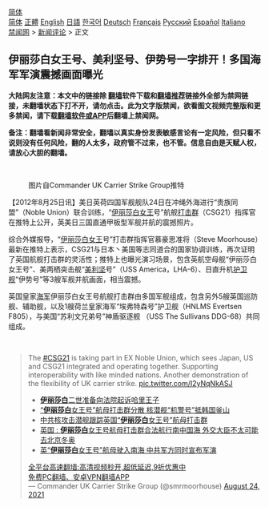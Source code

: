  <!-- 面包屑导航 --> <div class="breadcrumb"><!-- GTranslate: https://gtranslate.io/ -->  <div class="switcher notranslate">  <div class="selected">  <a href="#" onclick="return false;"> 简体</a>  </div>  <div class="option">  <a href="https://www.bannedbook.org" onclick="doGTranslate('zh-CN|zh-CN');jQuery('div.switcher div.selected a').html(jQuery(this).html());return false;" title="简体中文" class="nturl selected"> 简体</a>  <a href="https://www.bannedbook.org/zh-tw/" onclick="doGTranslate('zh-CN|zh-TW');jQuery('div.switcher div.selected a').html(jQuery(this).html());return false;" title="繁體中文" class="nturl"> 正體</a>  <a href="https://www.bannedbook.org/en/" onclick="doGTranslate('zh-CN|en');jQuery('div.switcher div.selected a').html(jQuery(this).html());return false;" title="English" class="nturl"> English</a>  <a href="https://www.bannedbook.org/ja/" onclick="doGTranslate('zh-CN|ja');jQuery('div.switcher div.selected a').html(jQuery(this).html());return false;" title="日本語" class="nturl"> 日語</a>  <a href="https://www.bannedbook.org/ko/" onclick="doGTranslate('zh-CN|ko');jQuery('div.switcher div.selected a').html(jQuery(this).html());return false;" title="한국어" class="nturl"> 한국어</a>  <a href="https://www.bannedbook.org/de/" onclick="doGTranslate('zh-CN|de');jQuery('div.switcher div.selected a').html(jQuery(this).html());return false;" title="Deutsch" class="nturl"> Deutsch</a>  <a href="https://www.bannedbook.org/fr/" onclick="doGTranslate('zh-CN|fr');jQuery('div.switcher div.selected a').html(jQuery(this).html());return false;" title="Français" class="nturl"> Français</a>  <a href="https://www.bannedbook.org/ru/" onclick="doGTranslate('zh-CN|ru');jQuery('div.switcher div.selected a').html(jQuery(this).html());return false;" title="Русский" class="nturl"> Русский</a>  <a href="https://www.bannedbook.org/es/" onclick="doGTranslate('zh-CN|es');jQuery('div.switcher div.selected a').html(jQuery(this).html());return false;" title="Español" class="nturl"> Español</a>  <a href="https://www.bannedbook.org/it/" onclick="doGTranslate('zh-CN|it');jQuery('div.switcher div.selected a').html(jQuery(this).html());return false;" title="Italiano" class="nturl"> Italiano</a>  </div>  </div>      <div class='breadcrumb-sub'><!-- Breadcrumb NavXT 6.3.0 --> <a href="https://www.bannedbook.org/" class="home">禁闻网</a> &gt; <a href="https://www.bannedbook.org/bnews/comments/" class="category">新闻评论</a> &gt; 正文</div></div><h2>伊丽莎白女王号、美利坚号、伊势号一字排开！多国海军军演震撼画面曝光</h2> <p class="notice"><b>大陆网友注意：本文中的链接除 <a href="https://github.com/bannedbook/fanqiang" >翻墙</a>软件下载和<a href="https://github.com/killgcd/justmysocks/blob/master/README.md">翻墙推荐</a>链接外全部为禁网链接，未翻墙状态下打不开，请勿点击。此为文字版禁闻，欲看图文视频完整版和更多禁闻，请下载<a href="https://github.com/bannedbook/fanqiang">翻墙软件或APP</a>后翻墙上禁闻网。</p><p>备注：翻墙看新闻非常安全，翻墙以真实身份发表敏感言论有一定风险，但只看不说则没有任何风险，翻的人太多，政府管不过来，也不管。信息自由是天赋人权，请放心大胆的翻墙。</b></p>  <div class="entry"> <br /> <figure><a href="https://i1.wp.com/upload-images-bucket-v64rleca837do.s3.eu-west-1.amazonaws.com/wp-content/uploads/2021/08/25110113/Screen-Shot-2021-08-25-at-9.06.34-pm.png?fit=775%2C459&#038;ssl=1" data-caption="图片自Commander UK Carrier Strike Group推特"></a><figcaption class="wp-caption-text">图片自Commander UK Carrier Strike Group推特</figcaption></figure> <p>【2012年8月25日讯】美日英荷四国军舰舰队24日在冲绳外海进行“贵族同盟”（Noble Union）联合训练，“<a href="https://www.bannedbook.org/bnews/tag/%E4%BC%8A%E4%B8%BD%E8%8E%8E%E7%99%BD/" class="st_tag internal_tag" rel="tag" title="标签 伊丽莎白 下的日志">伊丽莎白</a><a href="https://www.bannedbook.org/bnews/tag/%e5%a5%b3%e7%8e%8b/" class="st_tag internal_tag" rel="tag" title="标签 女王 下的日志">女王</a>号”航舰<a href="https://www.bannedbook.org/bnews/tag/%E6%89%93%E5%87%BB%E7%BE%A4/" class="st_tag internal_tag" rel="tag" title="标签 打击群 下的日志">打击群</a>（CSG21）指挥官在推特上公开，英美日三国直通甲板型军舰并航的震撼照片。</p> <p>综合外媒报导，“<a href="https://www.bannedbook.org/bnews/tag/%e4%bc%8a%e4%b8%bd%e8%8e%8e%e7%99%bd%e5%a5%b3%e7%8e%8b/" class="st_tag internal_tag" rel="tag" title="标签 伊丽莎白女王 下的日志">伊丽莎白女王</a>号”打击群指挥官慕豪思准将（Steve Moorhouse）最新在推特上表示，CSG21与日本丶美国等志同道合的国家协调训练，再次证明了英国航舰打击群的灵活性；推特上也曝光演习场景，包含英航空母舰“伊丽莎白女王号”、美两栖突击舰“<a href="https://www.bannedbook.org/bnews/tag/%E7%BE%8E%E5%88%A9%E5%9D%9A/" class="st_tag internal_tag" rel="tag" title="标签 美利坚 下的日志">美利坚</a>号”（USS America，LHA-6）、日直升机<a href="https://www.bannedbook.org/bnews/tag/%E6%8A%A4%E5%8D%AB%E8%88%B0/" class="st_tag internal_tag" rel="tag" title="标签 护卫舰 下的日志">护卫舰</a>“伊势号”等3艘军舰并航画面，相当震撼。</p>  <p>英国皇家<a href="https://www.bannedbook.org/bnews/tag/%e6%b5%b7%e5%86%9b/" class="st_tag internal_tag" rel="tag" title="标签 海军 下的日志">海军</a>伊丽莎白女王号航舰打击群由多国军舰组成，包含另外5艘英国巡防舰、辅助舰，以及1艘荷兰皇家海军“埃弗特森号”护卫舰（HNLMS Evertsen F805），与美国“苏利文兄弟号”神盾驱逐舰 （USS The Sullivans DDG-68）共同组成。</p> <p>&nbsp;</p>  <blockquote class="twitter-tweet" data-width="550" data-dnt="true"> The <a href="https://twitter.com/hashtag/CSG21?src=hash&amp;ref_src=twsrc%5Etfw">#CSG21</a> is taking part in EX Noble Union, which sees Japan, US and CSG21 integrated and operating together. Supporting interoperability with like minded nations. Another demonstration of the flexibility of UK carrier strike. <a href="https://t.co/I2yNqNkASJ">pic.twitter.com/I2yNqNkASJ</a><br/> <ul class='op-related-articles' title='相关阅读'> <li><a href='https://www.bannedbook.org/bnews/baitai/20210823/1611508.html' target='_blank'><b>伊丽莎白</b>二世准备向法院起诉哈里王子</a></li> <li><a href='https://www.bannedbook.org/bnews/worldnews/20210812/1605077.html' target='_blank'>“<b>伊丽莎白</b>女王号”航母打击群分散 核潜舰“机警号”抵韩国釜山</a></li> <li><a href='https://www.bannedbook.org/bnews/cbnews/20210809/1603104.html' target='_blank'>中共核攻击潜舰跟踪英国“<b>伊丽莎白</b>女王号”航母打击群</a></li> <li><a href='https://www.bannedbook.org/bnews/headline/20210731/1597304.html' target='_blank'>英国 : <b>伊丽莎白</b>女王号航母打击群合法航行南中国海 外交大臣不太可能去北京冬奥</a></li> <li><a href='https://www.bannedbook.org/bnews/comments/20210729/1596523.html' target='_blank'>英“<b>伊丽莎白</b>女王号”航母驶入南海 中共军方同时宣布军演</a></li> </ul>  <a href="https://github.com/bannedbook/fanqiang/wiki/V2ray%E6%9C%BA%E5%9C%BA" target="_blank">全平台高速翻墙:高清视频秒开,超低延迟,9折优惠中</a><br/> <a href="https://github.com/bannedbook/fanqiang/wiki/%E7%A6%81%E9%97%BB%E7%BD%91%E5%AE%89%E5%8D%93%E7%BF%BB%E5%A2%99%E6%96%B0%E9%97%BBAPP" target="_blank">免费PC翻墙、安卓VPN翻墙APP</a><br/>&mdash; Commander UK Carrier Strike Group (@smrmoorhouse) <a href="https://twitter.com/smrmoorhouse/status/1430161901678329856?ref_src=twsrc%5Etfw">August 24, 2021</a><br/> </blockquote> </p><a name='sharetosocial'></a>  <div style="margin-bottom:5px;padding-bottom:5px;clear:both"> <div id="archive-pix-1" class="banner-ads"> <!-- AuctionX Display platform tag START --> <div id="26318x728x90x621x_ADSLOT2" clicktrack="%%CLICK_URL_ESC%%"></div> <!-- AuctionX Display platform tag END --> </div> <div id="archive-pix-2" class="banner-ads"> <!-- AuctionX Display platform tag START --> <div id="26315x300x250x621x_ADSLOT2" clicktrack="%%CLICK_URL_ESC%%"></div> <!-- AuctionX Display platform tag END --> </div> </div>  <div id="archive-pix-1" class="banner-ads"> <!-- AuctionX Display platform tag START --> <div id="26318x728x90x621x_ADSLOT3" clicktrack="%%CLICK_URL_ESC%%"></div> <!-- AuctionX Display platform tag END --> </div> </div><!--END ENTRY--> 